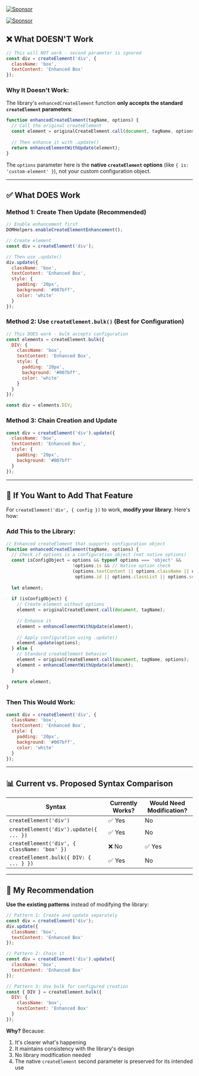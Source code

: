 [![Sponsor](https://img.shields.io/badge/Sponsor-💖-pink)](https://github.com/sponsors/giovanni1707)

[![Sponsor](https://img.shields.io/badge/Sponsor-PayPal-blue?logo=paypal)](https://paypal.me/GiovanniSylvain)



## ❌ **What DOESN'T Work**

```javascript
// This will NOT work - second parameter is ignored
const div = createElement('div', {
  className: 'box',
  textContent: 'Enhanced Box'
});
```

### **Why It Doesn't Work:**

The library's `enhancedCreateElement` function **only accepts the standard `createElement` parameters**:

```javascript
function enhancedCreateElement(tagName, options) {
  // Call the original createElement
  const element = originalCreateElement.call(document, tagName, options);
  
  // Then enhance it with .update()
  return enhanceElementWithUpdate(element);
}
```

The `options` parameter here is the **native `createElement` options** (like `{ is: 'custom-element' }`), not your custom configuration object.

---

## ✅ **What DOES Work**

### **Method 1: Create Then Update (Recommended)**

```javascript
// Enable enhancement first
DOMHelpers.enableCreateElementEnhancement();

// Create element
const div = createElement('div');

// Then use .update()
div.update({
  className: 'box',
  textContent: 'Enhanced Box',
  style: {
    padding: '20px',
    background: '#007bff',
    color: 'white'
  }
});
```

### **Method 2: Use `createElement.bulk()` (Best for Configuration)**

```javascript
// This DOES work - bulk accepts configuration
const elements = createElement.bulk({
  DIV: {
    className: 'box',
    textContent: 'Enhanced Box',
    style: {
      padding: '20px',
      background: '#007bff',
      color: 'white'
    }
  }
});

const div = elements.DIV;
```

### **Method 3: Chain Creation and Update**

```javascript
const div = createElement('div').update({
  className: 'box',
  textContent: 'Enhanced Box',
  style: {
    padding: '20px',
    background: '#007bff'
  }
});
```

---

## 🔧 **If You Want to Add That Feature**

For `createElement('div', { config })` to work,  **modify your library**. Here's how:

### **Add This to the Library:**

```javascript
// Enhanced createElement that supports configuration object
function enhancedCreateElement(tagName, options) {
  // Check if options is a configuration object (not native options)
  const isConfigObject = options && typeof options === 'object' && 
                         !options.is && // Native option check
                         (options.textContent || options.className || options.style || 
                          options.id || options.classList || options.setAttribute);
  
  let element;
  
  if (isConfigObject) {
    // Create element without options
    element = originalCreateElement.call(document, tagName);
    
    // Enhance it
    element = enhanceElementWithUpdate(element);
    
    // Apply configuration using .update()
    element.update(options);
  } else {
    // Standard createElement behavior
    element = originalCreateElement.call(document, tagName, options);
    element = enhanceElementWithUpdate(element);
  }
  
  return element;
}
```

### **Then This Would Work:**

```javascript
const div = createElement('div', {
  className: 'box',
  textContent: 'Enhanced Box',
  style: {
    padding: '20px',
    background: '#007bff',
    color: 'white'
  }
});
```

---

## 📊 **Current vs. Proposed Syntax Comparison**

| Syntax | Currently Works? | Would Need Modification? |
|--------|------------------|--------------------------|
| `createElement('div')` | ✅ Yes | No |
| `createElement('div').update({ ... })` | ✅ Yes | No |
| `createElement('div', { className: 'box' })` | ❌ No | ✅ Yes |
| `createElement.bulk({ DIV: { ... } })` | ✅ Yes | No |

---

## 🎯 **My Recommendation**

**Use the existing patterns** instead of modifying the library:

```javascript
// Pattern 1: Create and update separately
const div = createElement('div');
div.update({
  className: 'box',
  textContent: 'Enhanced Box'
});

// Pattern 2: Chain it
const div = createElement('div').update({
  className: 'box',
  textContent: 'Enhanced Box'
});

// Pattern 3: Use bulk for configured creation
const { DIV } = createElement.bulk({
  DIV: {
    className: 'box',
    textContent: 'Enhanced Box'
  }
});
```

**Why?** Because:
1. It's clearer what's happening
2. It maintains consistency with the library's design
3. No library modification needed
4. The native `createElement` second parameter is preserved for its intended use

